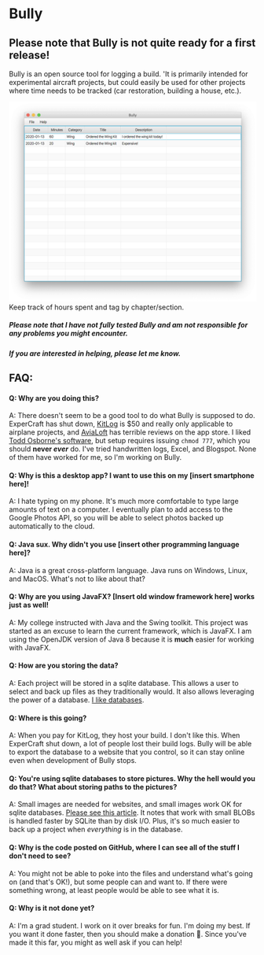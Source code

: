 # Bully

## Please note that Bully is not quite ready for a first release!

Bully is an open source tool for logging a build.
'It is primarily intended for experimental aircraft projects,
but could easily be used for other projects where time needs to be tracked
(car restoration, building a house, etc.).

![alt text](src/resources/screenshots/screenshot1.png "Build Logging")
Keep track of hours spent and tag by chapter/section.

##### Please note that I have not fully tested Bully and am not responsible for any problems you might encounter.

##### If you are interested in helping, please let me know.

## FAQ:

#### Q: Why are you doing this?
A: There doesn't seem to be a good tool to do what Bully is supposed to do.
ExperCraft has shut down,
[KitLog](http://www.kitlog.com/ "KitLog") is $50 and really only applicable to airplane projects,
and [AviaLoft](https://www.avialoft.com/ "AviaLoft") has terrible reviews on the app store.
I liked [Todd Osborne's software](http://toddosborne.net/Software.aspx "Todd Osborne's Build Log Tool"), but setup requires issuing `chmod 777`, which you should **never _ever_** do.
I've tried handwritten logs, Excel, and Blogspot.
None of them have worked for me, so I'm working on Bully.

#### Q: Why is this a desktop app? I want to use this on my [insert smartphone here]!
A: I hate typing on my phone.
It's much more comfortable to type large amounts of text on a computer.
I eventually plan to add access to the Google Photos API,
so you will be able to select photos backed up automatically to the cloud.

#### Q: Java sux. Why didn't you use [insert other programming language here]?
A: Java is a great cross-platform language.
Java runs on Windows, Linux, and MacOS.
What's not to like about that?

#### Q: Why are you using JavaFX? [Insert old window framework here] works just as well!
A: My college instructed with Java and the Swing toolkit.
This project was started as an excuse to learn the current framework, which is JavaFX.
I am using the OpenJDK version of Java 8 because it is **much** easier for working with JavaFX.

#### Q: How are you storing the data?
A: Each project will be stored in a sqlite database.
This allows a user to select and back up files as they traditionally would.
It also allows leveraging the power of a database.
[I like databases](https://brownbigdata.github.io/ "Ask me about my research").

#### Q: Where is this going?
A: When you pay for KitLog, they host your build.
I don't like this.
When ExperCraft shut down, a lot of people lost their build logs.
Bully will be able to export the database to a website that you control,
so it can stay online even when development of Bully stops.

#### Q: You're using sqlite databases to store pictures. Why the hell would you do that? What about storing paths to the pictures?
A: Small images are needed for websites, and small images work OK for sqlite databases.
[Please see this article](https://www.sqlite.org/intern-v-extern-blob.html "SQLite blob performance").
It notes that work with small BLOBs is handled faster by SQLite than by disk I/O.
Plus, it's so much easier to back up a project when _everything_ is in the database.

#### Q: Why is the code posted on GitHub, where I can see all of the stuff I don't need to see?
A: You might not be able to poke into the files and understand what's going on (and that's OK!),
but some people can and want to.
If there were something wrong, at least people would be able to see what it is.

#### Q: Why is it not done yet?
A: I'm a grad student.
I work on it over breaks for fun.
I'm doing my best.
If you want it done faster, then you should make a donation 🤑.
Since you've made it this far, you might as well ask if you can help!
